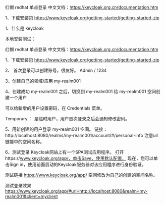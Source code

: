 红帽 redhat 单点登录
中文文档：https://keycloak.org.cn/documentation.htm

1、下载安装包
https://www.keycloak.org/getting-started/getting-started-zip

1、什么是 keycloak





本地安装测试：

红帽 redhat 单点登录
中文文档：https://keycloak.org.cn/documentation.htm

1、下载安装包
https://www.keycloak.org/getting-started/getting-started-zip

2、
首次登录可以创建账号，很友好。
Admin / 1234 





3、创建自己的领域/应用 my-realm001



4、创建成功  my-realm001 之后，切换到  my-realm001 
给  my-realm001 空间创建一个用户





可以给新增的用户设置密码，在 Credentials 菜单。


Temporary ： 是临时用户，用户首次登录之后会通知修改密码。

5、用新创建的用户登录  my-realm001  空间。
   链接：http://localhost:8080/realms/my-realm001/account/#/personal-info
  注意url链接中的空间名称。

6、测试登录
Keycloak网站上有一个SPA测试应用程序。
打开https://www.keycloak.org/app/，单击Save，使用默认配置。
现在，您可以单击Sign in，使用前面启动的Keycloak服务器对该应用程序进行身份验证。

测试链接  https://www.keycloak.org/app/  空间修改为自己的创建的空间名称。



测试登录效果
https://www.keycloak.org/app/#url=http://localhost:8080&realm=my-realm001&client=myclient














